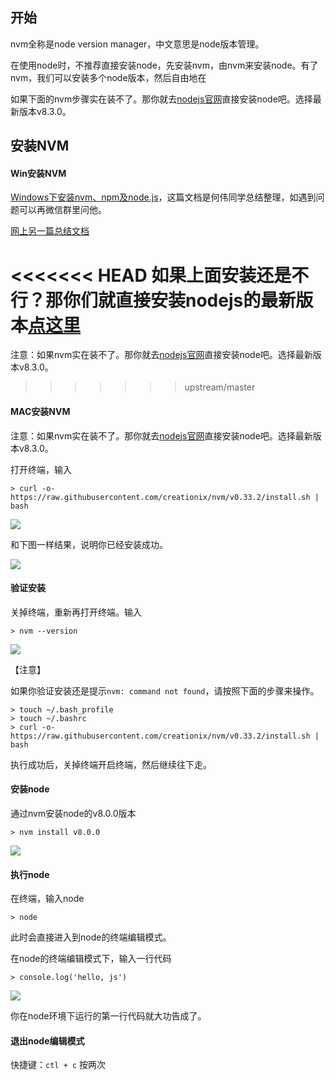 ## 开始

nvm全称是node version manager，中文意思是node版本管理。

在使用node时，不推荐直接安装node，先安装nvm，由nvm来安装node。有了nvm，我们可以安装多个node版本，然后自由地在

如果下面的nvm步骤实在装不了。那你就去[nodejs官网](https://nodejs.org/zh-cn/)直接安装node吧。选择最新版本v8.3.0。

## 安装NVM

#### Win安装NVM

[Windows下安装nvm、npm及node.js](https://segmentfault.com/a/1190000010596717)，这篇文档是何伟同学总结整理，如遇到问题可以再微信群里问他。

[网上另一篇总结文档](https://segmentfault.com/a/1190000007612011)

<<<<<<< HEAD
如果上面安装还是不行？那你们就直接安装nodejs的最新版本[点这里](https://nodejs.org/zh-cn/ )
=======
注意：如果nvm实在装不了。那你就去[nodejs官网](https://nodejs.org/zh-cn/)直接安装node吧。选择最新版本v8.3.0。
>>>>>>> upstream/master

#### MAC安装NVM

注意：如果nvm实在装不了。那你就去[nodejs官网](https://nodejs.org/zh-cn/)直接安装node吧。选择最新版本v8.3.0。

打开终端，输入
```
> curl -o- https://raw.githubusercontent.com/creationix/nvm/v0.33.2/install.sh | bash
```

![](https://raw.githubusercontent.com/wiki/xugy0926/getting-started-with-javascript/nvm4.png)

和下图一样结果，说明你已经安装成功。

![](https://raw.githubusercontent.com/wiki/xugy0926/getting-started-with-javascript/nvm5.png)

#### 验证安装

关掉终端，重新再打开终端。输入

```
> nvm --version
```

![](https://raw.githubusercontent.com/wiki/xugy0926/getting-started-with-javascript/nvm1.png)

【注意】

如果你验证安装还是提示`nvm: command not found`，请按照下面的步骤来操作。

```
> touch ~/.bash_profile
> touch ~/.bashrc
> curl -o- https://raw.githubusercontent.com/creationix/nvm/v0.33.2/install.sh | bash
```

执行成功后，关掉终端开启终端，然后继续往下走。

#### 安装node

通过nvm安装node的v8.0.0版本

```
> nvm install v8.0.0
```

![](https://raw.githubusercontent.com/wiki/xugy0926/getting-started-with-javascript/nvm2.png)

#### 执行node

在终端，输入node
```
> node
```

此时会直接进入到node的终端编辑模式。

在node的终端编辑模式下，输入一行代码
```
> console.log('hello, js')
```

![](https://raw.githubusercontent.com/wiki/xugy0926/getting-started-with-javascript/nvm3.png)

你在node环境下运行的第一行代码就大功告成了。

#### 退出node编辑模式

快捷键：`ctl + c` 按两次
